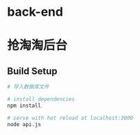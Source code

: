 # back-end
# 抢淘淘后台

## Build Setup

``` bash
# 导入数据库文件

# install dependencies
npm install

# serve with hot reload at localhost:3000
node api.js
```


